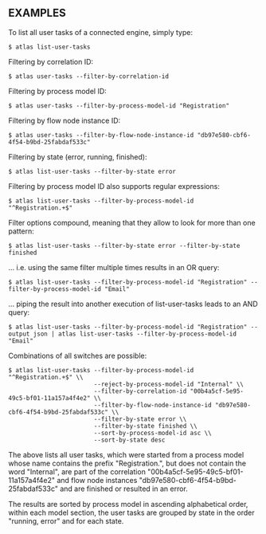 ## EXAMPLES

To list all user tasks of a connected engine, simply type:

    $ atlas list-user-tasks

Filtering by correlation ID:

    $ atlas user-tasks --filter-by-correlation-id

Filtering by process model ID:

    $ atlas user-tasks --filter-by-process-model-id "Registration"

Filtering by flow node instance ID:

    $ atlas user-tasks --filter-by-flow-node-instance-id "db97e580-cbf6-4f54-b9bd-25fabdaf533c"

Filtering by state (error, running, finished):

    $ atlas list-user-tasks --filter-by-state error

Filtering by process model ID also supports regular expressions:

    $ atlas list-user-tasks --filter-by-process-model-id "^Registration.+$"

Filter options compound, meaning that they allow to look for more than one pattern:

    $ atlas list-user-tasks --filter-by-state error --filter-by-state finished

... i.e. using the same filter multiple times results in an OR query:

    $ atlas list-user-tasks --filter-by-process-model-id "Registration" --filter-by-process-model-id "Email"

... piping the result into another execution of list-user-tasks leads to an AND query:

    $ atlas list-user-tasks --filter-by-process-model-id "Registration" --output json | atlas list-user-tasks --filter-by-process-model-id "Email"

Combinations of all switches are possible:

    $ atlas list-user-tasks --filter-by-process-model-id "^Registration.+$" \\
                            --reject-by-process-model-id "Internal" \\
                            --filter-by-correlation-id "00b4a5cf-5e95-49c5-bf01-11a157a4f4e2" \\
                            --filter-by-flow-node-instance-id "db97e580-cbf6-4f54-b9bd-25fabdaf533c" \\
                            --filter-by-state error \\
                            --filter-by-state finished \\
                            --sort-by-process-model-id asc \\
                            --sort-by-state desc 

The above lists all user tasks, which were started from a process model whose name contains the prefix "Registration.", but does not contain the word "Internal", are part of the correlation "00b4a5cf-5e95-49c5-bf01-11a157a4f4e2" and flow node instances "db97e580-cbf6-4f54-b9bd-25fabdaf533c" and are finished or resulted in an error.

The results are sorted by process model in ascending alphabetical order, within each model section, the user tasks are grouped by state in the order "running, error" and for each state.
